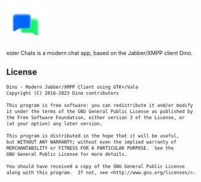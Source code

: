 <img src="./main/data/icons/scalable/apps/co.uk.esteros.Chats.svg" width="100">

ester Chats is a modern chat app, based on the Jabber/XMPP client Dino.

<!---Installation
------------
Have a look at the [prebuilt packages](https://github.com/dino/dino/wiki/Distribution-Packages).

Build
-----
Make sure to install all [dependencies](https://github.com/dino/dino/wiki/Build#dependencies).

    ./configure
    make
    build/echats -->

License
-------
    Dino - Modern Jabber/XMPP Client using GTK+/Vala
    Copyright (C) 2016-2023 Dino contributors

    This program is free software: you can redistribute it and/or modify
    it under the terms of the GNU General Public License as published by
    the Free Software Foundation, either version 3 of the License, or
    (at your option) any later version.

    This program is distributed in the hope that it will be useful,
    but WITHOUT ANY WARRANTY; without even the implied warranty of
    MERCHANTABILITY or FITNESS FOR A PARTICULAR PURPOSE.  See the
    GNU General Public License for more details.

    You should have received a copy of the GNU General Public License
    along with this program.  If not, see <http://www.gnu.org/licenses/>.
